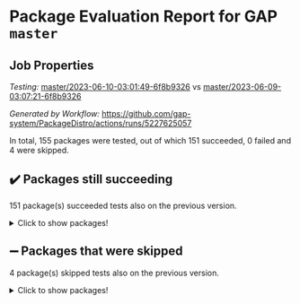 # Package Evaluation Report for GAP `master`

## Job Properties

*Testing:* [master/2023-06-10-03:01:49-6f8b9326](https://github.com/gap-system/PackageDistro/blob/data/reports/master/2023-06-10-03:01:49-6f8b9326) vs [master/2023-06-09-03:07:21-6f8b9326](https://github.com/gap-system/PackageDistro/blob/data/reports/master/2023-06-09-03:07:21-6f8b9326)

*Generated by Workflow:* https://github.com/gap-system/PackageDistro/actions/runs/5227625057

In total, 155 packages were tested, out of which 151 succeeded, 0 failed and 4 were skipped.

## :heavy_check_mark: Packages still succeeding

151 package(s) succeeded tests also on the previous version.
<details><summary>Click to show packages!</summary>

- 4ti2interface 2023.02-04 [(success)](https://github.com/gap-system/PackageDistro/actions/runs/5227625057/jobs/9439530073)
- ace 5.6.2 [(success)](https://github.com/gap-system/PackageDistro/actions/runs/5227625057/jobs/9439530115)
- aclib 1.3.2 [(success)](https://github.com/gap-system/PackageDistro/actions/runs/5227625057/jobs/9439530157)
- agt 0.3.1 [(success)](https://github.com/gap-system/PackageDistro/actions/runs/5227625057/jobs/9439530206)
- alnuth 3.2.1 [(success)](https://github.com/gap-system/PackageDistro/actions/runs/5227625057/jobs/9439530264)
- anupq 3.3.0 [(success)](https://github.com/gap-system/PackageDistro/actions/runs/5227625057/jobs/9439530313)
- atlasrep 2.1.6 [(success)](https://github.com/gap-system/PackageDistro/actions/runs/5227625057/jobs/9439530350)
- autodoc 2022.10.20 [(success)](https://github.com/gap-system/PackageDistro/actions/runs/5227625057/jobs/9439530390)
- automata 1.15 [(success)](https://github.com/gap-system/PackageDistro/actions/runs/5227625057/jobs/9439530437)
- automgrp 1.3.2 [(success)](https://github.com/gap-system/PackageDistro/actions/runs/5227625057/jobs/9439530489)
- autpgrp 1.11 [(success)](https://github.com/gap-system/PackageDistro/actions/runs/5227625057/jobs/9439530551)
- cap 2023.05-12 [(success)](https://github.com/gap-system/PackageDistro/actions/runs/5227625057/jobs/9439530602)
- caratinterface 2.3.5 [(success)](https://github.com/gap-system/PackageDistro/actions/runs/5227625057/jobs/9439530654)
- cddinterface 2022.11.01 [(success)](https://github.com/gap-system/PackageDistro/actions/runs/5227625057/jobs/9439530699)
- circle 1.6.6 [(success)](https://github.com/gap-system/PackageDistro/actions/runs/5227625057/jobs/9439530766)
- classicpres 1.22 [(success)](https://github.com/gap-system/PackageDistro/actions/runs/5227625057/jobs/9439530822)
- cohomolo 1.6.11 [(success)](https://github.com/gap-system/PackageDistro/actions/runs/5227625057/jobs/9439530893)
- congruence 1.2.5 [(success)](https://github.com/gap-system/PackageDistro/actions/runs/5227625057/jobs/9439530950)
- corelg 1.56 [(success)](https://github.com/gap-system/PackageDistro/actions/runs/5227625057/jobs/9439531003)
- crime 1.6 [(success)](https://github.com/gap-system/PackageDistro/actions/runs/5227625057/jobs/9439531054)
- crisp 1.4.6 [(success)](https://github.com/gap-system/PackageDistro/actions/runs/5227625057/jobs/9439531112)
- crypting 0.10.4 [(success)](https://github.com/gap-system/PackageDistro/actions/runs/5227625057/jobs/9439531173)
- cryst 4.1.26 [(success)](https://github.com/gap-system/PackageDistro/actions/runs/5227625057/jobs/9439531217)
- crystcat 1.1.10 [(success)](https://github.com/gap-system/PackageDistro/actions/runs/5227625057/jobs/9439531257)
- ctbllib 1.3.6 [(success)](https://github.com/gap-system/PackageDistro/actions/runs/5227625057/jobs/9439531296)
- cubefree 1.19 [(success)](https://github.com/gap-system/PackageDistro/actions/runs/5227625057/jobs/9439531338)
- curlinterface 2.3.2 [(success)](https://github.com/gap-system/PackageDistro/actions/runs/5227625057/jobs/9439531385)
- cvec 2.8.1 [(success)](https://github.com/gap-system/PackageDistro/actions/runs/5227625057/jobs/9439531430)
- datastructures 0.3.0 [(success)](https://github.com/gap-system/PackageDistro/actions/runs/5227625057/jobs/9439531469)
- deepthought 1.0.6 [(success)](https://github.com/gap-system/PackageDistro/actions/runs/5227625057/jobs/9439531512)
- design 1.8 [(success)](https://github.com/gap-system/PackageDistro/actions/runs/5227625057/jobs/9439531554)
- difsets 2.3.1 [(success)](https://github.com/gap-system/PackageDistro/actions/runs/5227625057/jobs/9439531599)
- digraphs 1.6.2 [(success)](https://github.com/gap-system/PackageDistro/actions/runs/5227625057/jobs/9439531658)
- edim 1.3.7 [(success)](https://github.com/gap-system/PackageDistro/actions/runs/5227625057/jobs/9439531705)
- example 4.3.4 [(success)](https://github.com/gap-system/PackageDistro/actions/runs/5227625057/jobs/9439531756)
- examplesforhomalg 2023.02-04 [(success)](https://github.com/gap-system/PackageDistro/actions/runs/5227625057/jobs/9439531809)
- factint 1.6.3 [(success)](https://github.com/gap-system/PackageDistro/actions/runs/5227625057/jobs/9439531867)
- ferret 1.0.9 [(success)](https://github.com/gap-system/PackageDistro/actions/runs/5227625057/jobs/9439531938)
- fga 1.5.0 [(success)](https://github.com/gap-system/PackageDistro/actions/runs/5227625057/jobs/9439531993)
- fining 1.5.5 [(success)](https://github.com/gap-system/PackageDistro/actions/runs/5227625057/jobs/9439532054)
- float 1.0.3 [(success)](https://github.com/gap-system/PackageDistro/actions/runs/5227625057/jobs/9439532115)
- format 1.4.3 [(success)](https://github.com/gap-system/PackageDistro/actions/runs/5227625057/jobs/9439532194)
- forms 1.2.9 [(success)](https://github.com/gap-system/PackageDistro/actions/runs/5227625057/jobs/9439532262)
- fplsa 1.2.6 [(success)](https://github.com/gap-system/PackageDistro/actions/runs/5227625057/jobs/9439532352)
- fr 2.4.12 [(success)](https://github.com/gap-system/PackageDistro/actions/runs/5227625057/jobs/9439532435)
- francy 2.0.3 [(success)](https://github.com/gap-system/PackageDistro/actions/runs/5227625057/jobs/9439532511)
- fwtree 1.3 [(success)](https://github.com/gap-system/PackageDistro/actions/runs/5227625057/jobs/9439532587)
- gapdoc 1.6.6 [(success)](https://github.com/gap-system/PackageDistro/actions/runs/5227625057/jobs/9439532666)
- gauss 2023.02-04 [(success)](https://github.com/gap-system/PackageDistro/actions/runs/5227625057/jobs/9439532757)
- gaussforhomalg 2023.02-04 [(success)](https://github.com/gap-system/PackageDistro/actions/runs/5227625057/jobs/9439532850)
- gbnp 1.0.5 [(success)](https://github.com/gap-system/PackageDistro/actions/runs/5227625057/jobs/9439532932)
- generalizedmorphismsforcap 2023.03-01 [(success)](https://github.com/gap-system/PackageDistro/actions/runs/5227625057/jobs/9439533010)
- genss 1.6.8 [(success)](https://github.com/gap-system/PackageDistro/actions/runs/5227625057/jobs/9439533079)
- gradedmodules 2023.02-04 [(success)](https://github.com/gap-system/PackageDistro/actions/runs/5227625057/jobs/9439533147)
- gradedringforhomalg 2023.02-04 [(success)](https://github.com/gap-system/PackageDistro/actions/runs/5227625057/jobs/9439533229)
- grape 4.9.0 [(success)](https://github.com/gap-system/PackageDistro/actions/runs/5227625057/jobs/9439533314)
- groupoids 1.73 [(success)](https://github.com/gap-system/PackageDistro/actions/runs/5227625057/jobs/9439533392)
- grpconst 2.6.4 [(success)](https://github.com/gap-system/PackageDistro/actions/runs/5227625057/jobs/9439533458)
- guarana 0.96.3 [(success)](https://github.com/gap-system/PackageDistro/actions/runs/5227625057/jobs/9439533531)
- guava 3.18 [(success)](https://github.com/gap-system/PackageDistro/actions/runs/5227625057/jobs/9439533605)
- hap 1.56 [(success)](https://github.com/gap-system/PackageDistro/actions/runs/5227625057/jobs/9439533674)
- hapcryst 0.1.15 [(success)](https://github.com/gap-system/PackageDistro/actions/runs/5227625057/jobs/9439533737)
- hecke 1.5.3 [(success)](https://github.com/gap-system/PackageDistro/actions/runs/5227625057/jobs/9439533807)
- help 3.5 [(success)](https://github.com/gap-system/PackageDistro/actions/runs/5227625057/jobs/9439533863)
- homalg 2023.02-05 [(success)](https://github.com/gap-system/PackageDistro/actions/runs/5227625057/jobs/9439533915)
- homalgtocas 2023.02-04 [(success)](https://github.com/gap-system/PackageDistro/actions/runs/5227625057/jobs/9439533973)
- idrel 2.45 [(success)](https://github.com/gap-system/PackageDistro/actions/runs/5227625057/jobs/9439534050)
- images 1.3.1 [(success)](https://github.com/gap-system/PackageDistro/actions/runs/5227625057/jobs/9439534125)
- intpic 0.3.0 [(success)](https://github.com/gap-system/PackageDistro/actions/runs/5227625057/jobs/9439534196)
- io 4.8.1 [(success)](https://github.com/gap-system/PackageDistro/actions/runs/5227625057/jobs/9439534257)
- io_forhomalg 2023.02-04 [(success)](https://github.com/gap-system/PackageDistro/actions/runs/5227625057/jobs/9439534324)
- irredsol 1.4.4 [(success)](https://github.com/gap-system/PackageDistro/actions/runs/5227625057/jobs/9439534390)
- json 2.1.1 [(success)](https://github.com/gap-system/PackageDistro/actions/runs/5227625057/jobs/9439534456)
- jupyterkernel 1.5.0 [(success)](https://github.com/gap-system/PackageDistro/actions/runs/5227625057/jobs/9439534578)
- jupyterviz 1.5.6 [(success)](https://github.com/gap-system/PackageDistro/actions/runs/5227625057/jobs/9439534648)
- kan 1.35 [(success)](https://github.com/gap-system/PackageDistro/actions/runs/5227625057/jobs/9439534734)
- kbmag 1.5.11 [(success)](https://github.com/gap-system/PackageDistro/actions/runs/5227625057/jobs/9439534805)
- laguna 3.9.6 [(success)](https://github.com/gap-system/PackageDistro/actions/runs/5227625057/jobs/9439534872)
- liealgdb 2.2.1 [(success)](https://github.com/gap-system/PackageDistro/actions/runs/5227625057/jobs/9439534950)
- liepring 2.8 [(success)](https://github.com/gap-system/PackageDistro/actions/runs/5227625057/jobs/9439535007)
- liering 2.4.2 [(success)](https://github.com/gap-system/PackageDistro/actions/runs/5227625057/jobs/9439535055)
- linearalgebraforcap 2023.06-01 [(success)](https://github.com/gap-system/PackageDistro/actions/runs/5227625057/jobs/9439535121)
- localizeringforhomalg 2023.02-04 [(success)](https://github.com/gap-system/PackageDistro/actions/runs/5227625057/jobs/9439535168)
- loops 3.4.3 [(success)](https://github.com/gap-system/PackageDistro/actions/runs/5227625057/jobs/9439535208)
- lpres 1.0.3 [(success)](https://github.com/gap-system/PackageDistro/actions/runs/5227625057/jobs/9439535250)
- majoranaalgebras 1.5.1 [(success)](https://github.com/gap-system/PackageDistro/actions/runs/5227625057/jobs/9439535284)
- mapclass 1.4.6 [(success)](https://github.com/gap-system/PackageDistro/actions/runs/5227625057/jobs/9439535332)
- matgrp 0.70 [(success)](https://github.com/gap-system/PackageDistro/actions/runs/5227625057/jobs/9439535410)
- matricesforhomalg 2023.02-04 [(success)](https://github.com/gap-system/PackageDistro/actions/runs/5227625057/jobs/9439535467)
- modisom 2.5.4 [(success)](https://github.com/gap-system/PackageDistro/actions/runs/5227625057/jobs/9439535506)
- modulepresentationsforcap 2023.06-01 [(success)](https://github.com/gap-system/PackageDistro/actions/runs/5227625057/jobs/9439535560)
- modules 2023.02-04 [(success)](https://github.com/gap-system/PackageDistro/actions/runs/5227625057/jobs/9439535615)
- monoidalcategories 2023.05-03 [(success)](https://github.com/gap-system/PackageDistro/actions/runs/5227625057/jobs/9439535687)
- nconvex 2022.09-01 [(success)](https://github.com/gap-system/PackageDistro/actions/runs/5227625057/jobs/9439535744)
- nilmat 1.4.2 [(success)](https://github.com/gap-system/PackageDistro/actions/runs/5227625057/jobs/9439535803)
- nock 1.5 [(success)](https://github.com/gap-system/PackageDistro/actions/runs/5227625057/jobs/9439535855)
- normalizinterface 1.3.6 [(success)](https://github.com/gap-system/PackageDistro/actions/runs/5227625057/jobs/9439535898)
- nq 2.5.10 [(success)](https://github.com/gap-system/PackageDistro/actions/runs/5227625057/jobs/9439535961)
- numericalsgps 1.3.1 [(success)](https://github.com/gap-system/PackageDistro/actions/runs/5227625057/jobs/9439536000)
- openmath 11.5.3 [(success)](https://github.com/gap-system/PackageDistro/actions/runs/5227625057/jobs/9439536045)
- orb 4.9.0 [(success)](https://github.com/gap-system/PackageDistro/actions/runs/5227625057/jobs/9439536096)
- packagemanager 1.4.1 [(success)](https://github.com/gap-system/PackageDistro/actions/runs/5227625057/jobs/9439536158)
- patternclass 2.4.3 [(success)](https://github.com/gap-system/PackageDistro/actions/runs/5227625057/jobs/9439536210)
- permut 2.0.4 [(success)](https://github.com/gap-system/PackageDistro/actions/runs/5227625057/jobs/9439536253)
- polenta 1.3.10 [(success)](https://github.com/gap-system/PackageDistro/actions/runs/5227625057/jobs/9439536310)
- polymaking 0.8.6 [(success)](https://github.com/gap-system/PackageDistro/actions/runs/5227625057/jobs/9439536375)
- primgrp 3.4.4 [(success)](https://github.com/gap-system/PackageDistro/actions/runs/5227625057/jobs/9439536441)
- profiling 2.5.2 [(success)](https://github.com/gap-system/PackageDistro/actions/runs/5227625057/jobs/9439536480)
- qpa 1.34 [(success)](https://github.com/gap-system/PackageDistro/actions/runs/5227625057/jobs/9439536530)
- quagroup 1.8.3 [(success)](https://github.com/gap-system/PackageDistro/actions/runs/5227625057/jobs/9439536577)
- radiroot 2.9 [(success)](https://github.com/gap-system/PackageDistro/actions/runs/5227625057/jobs/9439536630)
- rcwa 4.7.1 [(success)](https://github.com/gap-system/PackageDistro/actions/runs/5227625057/jobs/9439536667)
- rds 1.8 [(success)](https://github.com/gap-system/PackageDistro/actions/runs/5227625057/jobs/9439536707)
- recog 1.4.2 [(success)](https://github.com/gap-system/PackageDistro/actions/runs/5227625057/jobs/9439536748)
- repndecomp 1.3.0 [(success)](https://github.com/gap-system/PackageDistro/actions/runs/5227625057/jobs/9439536794)
- repsn 3.1.1 [(success)](https://github.com/gap-system/PackageDistro/actions/runs/5227625057/jobs/9439536841)
- resclasses 4.7.3 [(success)](https://github.com/gap-system/PackageDistro/actions/runs/5227625057/jobs/9439536888)
- ringsforhomalg 2023.02-05 [(success)](https://github.com/gap-system/PackageDistro/actions/runs/5227625057/jobs/9439536926)
- sco 2023.02-04 [(success)](https://github.com/gap-system/PackageDistro/actions/runs/5227625057/jobs/9439536959)
- scscp 2.4.1 [(success)](https://github.com/gap-system/PackageDistro/actions/runs/5227625057/jobs/9439536992)
- semigroups 5.2.1 [(success)](https://github.com/gap-system/PackageDistro/actions/runs/5227625057/jobs/9439537032)
- sglppow 2.3 [(success)](https://github.com/gap-system/PackageDistro/actions/runs/5227625057/jobs/9439537076)
- sgpviz 0.999.5 [(success)](https://github.com/gap-system/PackageDistro/actions/runs/5227625057/jobs/9439537128)
- simpcomp 2.1.14 [(success)](https://github.com/gap-system/PackageDistro/actions/runs/5227625057/jobs/9439537171)
- singular 2023.02.09 [(success)](https://github.com/gap-system/PackageDistro/actions/runs/5227625057/jobs/9439537219)
- sl2reps 1.1 [(success)](https://github.com/gap-system/PackageDistro/actions/runs/5227625057/jobs/9439537272)
- sla 1.5.3 [(success)](https://github.com/gap-system/PackageDistro/actions/runs/5227625057/jobs/9439537328)
- smallgrp 1.5.3 [(success)](https://github.com/gap-system/PackageDistro/actions/runs/5227625057/jobs/9439537380)
- smallsemi 0.6.13 [(success)](https://github.com/gap-system/PackageDistro/actions/runs/5227625057/jobs/9439537432)
- sonata 2.9.6 [(success)](https://github.com/gap-system/PackageDistro/actions/runs/5227625057/jobs/9439537486)
- sophus 1.27 [(success)](https://github.com/gap-system/PackageDistro/actions/runs/5227625057/jobs/9439537541)
- spinsym 1.5.2 [(success)](https://github.com/gap-system/PackageDistro/actions/runs/5227625057/jobs/9439537593)
- standardff 0.9.4 [(success)](https://github.com/gap-system/PackageDistro/actions/runs/5227625057/jobs/9439537653)
- symbcompcc 1.3.2 [(success)](https://github.com/gap-system/PackageDistro/actions/runs/5227625057/jobs/9439537713)
- thelma 1.3 [(success)](https://github.com/gap-system/PackageDistro/actions/runs/5227625057/jobs/9439537769)
- tomlib 1.2.9 [(success)](https://github.com/gap-system/PackageDistro/actions/runs/5227625057/jobs/9439537846)
- toolsforhomalg 2023.05-01 [(success)](https://github.com/gap-system/PackageDistro/actions/runs/5227625057/jobs/9439537926)
- toric 1.9.5 [(success)](https://github.com/gap-system/PackageDistro/actions/runs/5227625057/jobs/9439537989)
- toricvarieties 2022.07.13 [(success)](https://github.com/gap-system/PackageDistro/actions/runs/5227625057/jobs/9439538046)
- transgrp 3.6.4 [(success)](https://github.com/gap-system/PackageDistro/actions/runs/5227625057/jobs/9439538105)
- ugaly 4.0.3 [(success)](https://github.com/gap-system/PackageDistro/actions/runs/5227625057/jobs/9439538186)
- unipot 1.5 [(success)](https://github.com/gap-system/PackageDistro/actions/runs/5227625057/jobs/9439538252)
- unitlib 4.2.0 [(success)](https://github.com/gap-system/PackageDistro/actions/runs/5227625057/jobs/9439538331)
- utils 0.82 [(success)](https://github.com/gap-system/PackageDistro/actions/runs/5227625057/jobs/9439538404)
- uuid 0.7 [(success)](https://github.com/gap-system/PackageDistro/actions/runs/5227625057/jobs/9439538481)
- walrus 0.9991 [(success)](https://github.com/gap-system/PackageDistro/actions/runs/5227625057/jobs/9439538552)
- wedderga 4.10.4 [(success)](https://github.com/gap-system/PackageDistro/actions/runs/5227625057/jobs/9439538633)
- xmod 2.91 [(success)](https://github.com/gap-system/PackageDistro/actions/runs/5227625057/jobs/9439538733)
- xmodalg 1.23 [(success)](https://github.com/gap-system/PackageDistro/actions/runs/5227625057/jobs/9439538821)
- yangbaxter 0.10.3 [(success)](https://github.com/gap-system/PackageDistro/actions/runs/5227625057/jobs/9439538913)
- zeromqinterface 0.14 [(success)](https://github.com/gap-system/PackageDistro/actions/runs/5227625057/jobs/9439538993)
</details>

## :heavy_minus_sign: Packages that were skipped

4 package(s) skipped tests also on the previous version.
<details><summary>Click to show packages!</summary>

- browse 1.8.21 [(skipped)](https://github.com/gap-system/PackageDistro/actions/runs/5227625057/jobs/9439385481)
- itc 1.5.1 [(skipped)](https://github.com/gap-system/PackageDistro/actions/runs/5227625057/jobs/9439385481)
- polycyclic 2.16 [(skipped)](https://github.com/gap-system/PackageDistro/actions/runs/5227625057/jobs/9439385481)
- xgap 4.31 [(skipped)](https://github.com/gap-system/PackageDistro/actions/runs/5227625057/jobs/9439385481)
</details>

